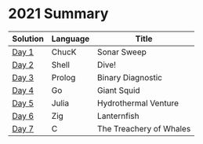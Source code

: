 # 2021 Summary

| Solution                    | Language | Title                   |
| --------------------------- | -------- | ----------------------- |
| [Day 1](../2021/day_01.ck)  | ChucK    | Sonar Sweep             |
| [Day 2](../2021/day_02.sh)  | Shell    | Dive!                   |
| [Day 3](../2021/day_03.pl)  | Prolog   | Binary Diagnostic       |
| [Day 4](../2021/day_04.go)  | Go       | Giant Squid             |
| [Day 5](../2021/day_05.jl)  | Julia    | Hydrothermal Venture    |
| [Day 6](../2021/day_06.zig) | Zig      | Lanternfish             |
| [Day 7](../2021/day_07.c)   | C        | The Treachery of Whales |
